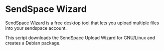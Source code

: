 SendSpace Wizard
================

SendSpace Wizard is a free desktop tool that lets
you upload multiple files into your sendspace account.

This script downloads the SendSpace Upload Wizard for GNU/Linux
and creates a Debian package.


